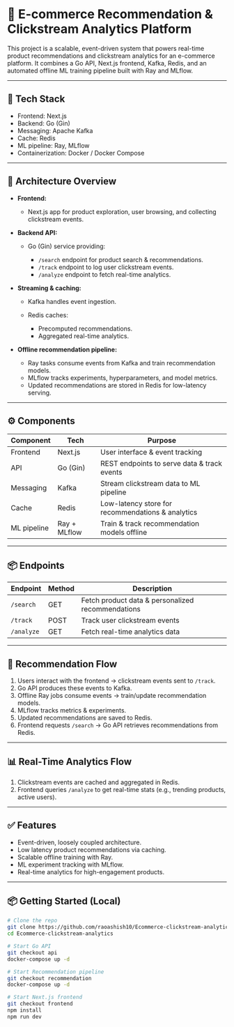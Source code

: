 # 🛒 E-commerce Recommendation & Clickstream Analytics Platform

This project is a scalable, event-driven system that powers real-time product recommendations and clickstream analytics for an e-commerce platform.
It combines a Go API, Next.js frontend, Kafka, Redis, and an automated offline ML training pipeline built with Ray and MLflow.

---

## 🧰 **Tech Stack**

* Frontend: Next.js
* Backend: Go (Gin)
* Messaging: Apache Kafka
* Cache: Redis
* ML pipeline: Ray, MLflow
* Containerization: Docker / Docker Compose

---

## 🚀 **Architecture Overview**

* **Frontend:**

  * Next.js app for product exploration, user browsing, and collecting clickstream events.
* **Backend API:**

  * Go (Gin) service providing:

    * `/search` endpoint for product search & recommendations.
    * `/track` endpoint to log user clickstream events.
    * `/analyze` endpoint to fetch real-time analytics.
* **Streaming & caching:**

  * Kafka handles event ingestion.
  * Redis caches:

    * Precomputed recommendations.
    * Aggregated real-time analytics.
* **Offline recommendation pipeline:**

  * Ray tasks consume events from Kafka and train recommendation models.
  * MLflow tracks experiments, hyperparameters, and model metrics.
  * Updated recommendations are stored in Redis for low-latency serving.

&#x20;

---

## ⚙️ **Components**

| Component   | Tech         | Purpose                                           |
| ----------- | ------------ | ------------------------------------------------- |
| Frontend    | Next.js      | User interface & event tracking                   |
| API         | Go (Gin)     | REST endpoints to serve data & track events       |
| Messaging   | Kafka        | Stream clickstream data to ML pipeline            |
| Cache       | Redis        | Low-latency store for recommendations & analytics |
| ML pipeline | Ray + MLflow | Train & track recommendation models offline       |

---

## 📦 **Endpoints**

| Endpoint   | Method | Description                                       |
| ---------- | ------ | ------------------------------------------------- |
| `/search`  | GET    | Fetch product data & personalized recommendations |
| `/track`   | POST   | Track user clickstream events                     |
| `/analyze` | GET    | Fetch real-time analytics data                    |

---

## 🧪 **Recommendation Flow**

1. Users interact with the frontend → clickstream events sent to `/track`.
2. Go API produces these events to Kafka.
3. Offline Ray jobs consume events → train/update recommendation models.
4. MLflow tracks metrics & experiments.
5. Updated recommendations are saved to Redis.
6. Frontend requests `/search` → Go API retrieves recommendations from Redis.

---

## 📊 **Real-Time Analytics Flow**

1. Clickstream events are cached and aggregated in Redis.
2. Frontend queries `/analyze` to get real-time stats (e.g., trending products, active users).

---

## ✅ **Features**

* Event-driven, loosely coupled architecture.
* Low latency product recommendations via caching.
* Scalable offline training with Ray.
* ML experiment tracking with MLflow.
* Real-time analytics for high-engagement products.

---

## 📦 **Getting Started (Local)**

```bash
# Clone the repo
git clone https://github.com/raoashish10/Ecommerce-clickstream-analytics.git
cd Ecommerce-clickstream-analytics

# Start Go API
git checkout api
docker-compose up -d

# Start Recommendation pipeline
git checkout recommendation
docker-compose up -d

# Start Next.js frontend
git checkout frontend
npm install
npm run dev
```
